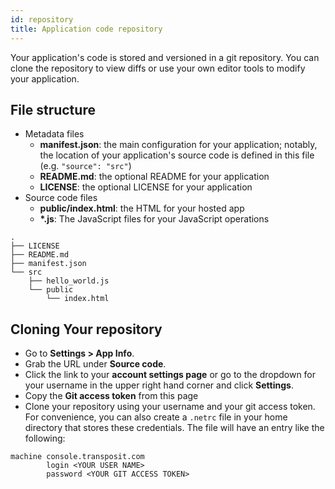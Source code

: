 ```yaml
---
id: repository
title: Application code repository
---
```


Your application's code is stored and versioned in a git repository. You can clone the repository to view diffs or use your own editor tools to modify your application.

## File structure
* Metadata files
  * **manifest.json**: the main configuration for your application; notably, the location of your application's source code is defined in this file (e.g. `"source": "src"`)
  * **README.md**: the optional README for your application
  * **LICENSE**: the optional LICENSE for your application
* Source code files
  * **public/index.html**: the HTML for your hosted app
  * **\*.js**: The JavaScript files for your JavaScript operations

```text
.
├── LICENSE
├── README.md
├── manifest.json
└── src
    ├── hello_world.js
    └── public
        └── index.html
```

## Cloning Your repository
* Go to **Settings > App Info**.
* Grab the URL under **Source code**.
* Click the link to your **account settings page** or go to the dropdown for your username in the upper right hand  corner and click **Settings**.
* Copy the **Git access token** from this page
* Clone your repository using your username and your git access token. For convenience, you can also create a `.netrc` file in your home directory that stores these credentials. The file will have an entry like the following:

```text
machine console.transposit.com
        login <YOUR USER NAME>
        password <YOUR GIT ACCESS TOKEN>
```
